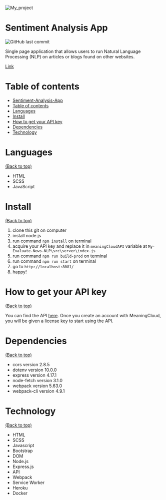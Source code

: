<!-- Add banner here -->

![My_project](docs/preview5.png)

# Sentiment Analysis App

<!-- Describe your project in brief -->

![GitHub last commit](https://img.shields.io/github/last-commit/thasup/sentiment-analysis-app)

Single page application that allows users to run Natural Language Processing (NLP) on articles or blogs found on other websites.

[Link](https://thasup-sentiment-analysis.herokuapp.com/)

# Table of contents

- [Sentiment-Analysis-App](#sentiment-analysis-app)
- [Table of contents](#table-of-contents)
- [Languages](#languages)
- [Install](#install)
- [How to get your API key](#how-to-get-your-api-key)
- [Dependencies](#dependencies)
- [Technology](#technology)

# Languages

[(Back to top)](#table-of-contents)

- HTML
- SCSS
- JavaScript

# Install

[(Back to top)](#table-of-contents)

1. clone this git on computer
2. install node.js
3. run command `npm install` on terminal
4. acquire your API key and replace it in `meaningCloudAPI` variable at `My-Evaluate-News-NLP\src\server\index.js`
5. run command `npm run build-prod` on terminal
6. run command `npm run start` on terminal
7. go to `http://localhost:8081/`
8. happy!

# How to get your API key

[(Back to top)](#table-of-contents)

You can find the API [here](https://www.meaningcloud.com/developer/sentiment-analysis). Once you create an account with MeaningCloud, you will be given a license key to start using the API.

# Dependencies

[(Back to top)](#table-of-contents)

- cors version 2.8.5
- dotenv version 10.0.0
- express version 4.17.1
- node-fetch version 3.1.0
- webpack version 5.63.0
- webpack-cli version 4.9.1

# Technology

[(Back to top)](#table-of-contents)

- HTML
- SCSS
- Javascript
- Bootstrap
- DOM
- Node.js
- Express.js
- API
- Webpack
- Service Worker
- Heroku
- Docker
